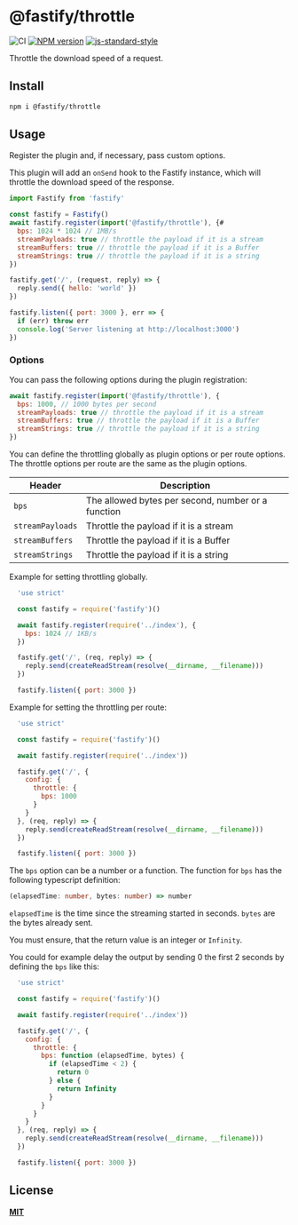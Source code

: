 # @fastify/throttle

![CI](https://github.com/fastify/fastify-throttle/workflows/CI/badge.svg)
[![NPM version](https://img.shields.io/npm/v/@fastify/throttle.svg?style=flat)](https://www.npmjs.com/package/@fastify/throttle)
[![js-standard-style](https://img.shields.io/badge/code%20style-standard-brightgreen.svg?style=flat)](https://standardjs.com/)

Throttle the download speed of a request.

## Install
```sh
npm i @fastify/throttle
```

## Usage
Register the plugin and, if necessary, pass custom options.

This plugin will add an `onSend` hook to the Fastify instance, which will throttle the download speed of the response.
```js
import Fastify from 'fastify'

const fastify = Fastify()
await fastify.register(import('@fastify/throttle'), {#
  bps: 1024 * 1024 // 1MB/s
  streamPayloads: true // throttle the payload if it is a stream
  streamBuffers: true // throttle the payload if it is a Buffer
  streamStrings: true // throttle the payload if it is a string
})

fastify.get('/', (request, reply) => {
  reply.send({ hello: 'world' })
})

fastify.listen({ port: 3000 }, err => {
  if (err) throw err
  console.log('Server listening at http://localhost:3000')
})
```

### Options

You can pass the following options during the plugin registration:
```js
await fastify.register(import('@fastify/throttle'), {
  bps: 1000, // 1000 bytes per second
  streamPayloads: true // throttle the payload if it is a stream
  streamBuffers: true // throttle the payload if it is a Buffer
  streamStrings: true // throttle the payload if it is a string
})
```

You can define the throttling globally as plugin options or per route options.
The throttle options per route are the same as the plugin options.

| Header | Description |
|--------|-------------|
|`bps`     | The allowed bytes per second, number or a function |
|`streamPayloads` | Throttle the payload if it is a stream |
|`streamBuffers` | Throttle the payload if it is a Buffer |
|`streamStrings` | Throttle the payload if it is a string |

Example for setting throttling globally.

```js
  'use strict'

  const fastify = require('fastify')()

  await fastify.register(require('../index'), {
    bps: 1024 // 1KB/s
  })

  fastify.get('/', (req, reply) => {
    reply.send(createReadStream(resolve(__dirname, __filename)))
  })

  fastify.listen({ port: 3000 })
```

Example for setting the throttling per route:

```js
  'use strict'

  const fastify = require('fastify')()

  await fastify.register(require('../index'))

  fastify.get('/', {
    config: {
      throttle: {
        bps: 1000
      }
    }
  }, (req, reply) => {
    reply.send(createReadStream(resolve(__dirname, __filename)))
  })

  fastify.listen({ port: 3000 })
```

The `bps` option can be a number or a function. The function for `bps` has the following typescript definition: 

```typescript
(elapsedTime: number, bytes: number) => number
```

`elapsedTime` is the time since the streaming started in seconds.
`bytes` are the bytes already sent.

You must ensure, that the return value is an integer or `Infinity`.

You could for example delay the output by sending 0 the first 2 seconds by defining
the `bps` like this:

```js
  'use strict'

  const fastify = require('fastify')()

  await fastify.register(require('../index'))

  fastify.get('/', {
    config: {
      throttle: {
        bps: function (elapsedTime, bytes) {
          if (elapsedTime < 2) {
            return 0
          } else {
            return Infinity
          }
        }
      }
    }
  }, (req, reply) => {
    reply.send(createReadStream(resolve(__dirname, __filename)))
  })

  fastify.listen({ port: 3000 })
```

<a name="license"></a>
## License
**[MIT](https://github.com/fastify/fastify-throttle/blob/master/LICENSE)**

